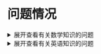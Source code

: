 # 问题情况
<details>
<summary>展开查看有关数学知识的问题</summary>
----2024.1.2 ----
<br>公式：
<br>x-sinx~1/6*x^3
<br>x-tanx~-1/3*x^3
<br>(1+x)^a-1~ax
<br>1-cosx~1/2*x^2
<br>a^x=e^(xlna)
<br>内容：
<br>第一间断点：左右极限均存在，相同为可去，不同为跳跃；
<br>第二间断点：左右极限有一不存在为无穷值；
</details>
<details>
<summary>展开查看有关英语知识的问题</summary>
----2024.1.1 词汇----
<br>energise 使增强决心；充满活力；
<br>drained  筋疲力尽的；
<br>trigger  引发，激发；
<br>overwhelming 难以抗拒的；令人不知所措的；
<br>like-minded 趣味相投的；想法一致的；
<br>networking event 社交活动；
<br>space 一段时间；
<br>downtime 休息；
<br>fatigue 劳累；(burnout 近似义)
<br>irritability 易怒；
----2024.1.2 词汇----
<br>whereas 然而，但是；
<br>gap 间隙，差距；
<br>spoiled 惯坏的，宠坏的；
<br>interfere with 干扰，妨碍；
<br>missing out on 错过，错失；
<br>trigger 激发，引发
<br>interpret 解释，口译；
<br>like-minded 志同道合的，志趣相投的；
<br>far-sighted 深思熟虑的；
<br>signs 标志，迹象；
<br>mark out 标出，使与众不同的；
<br>cog 齿轮，轮齿，嵌齿
<br>digital economy 数字经济
<br>evenly 平均地，均等地；
<br>gig worker 零工工作者；
<br>sustainable 政治上可持续的；
<br>boost productivity 提高生产力；
<br>sector 领域，行业；
<br>embrace 欣然接受；
<br>transformative 变革性的；
<br>tremendous 巨大的，极大的；
<br>buy-in 空头购入，买进；
<br>resentment 怨恨，愤怒；
<br>simmmer 酝酿，趋于激化；
<br>perceive 认为，意识到，注意到；
<br>elite 精英；
<br>institution 学会，研究机构；
<br>asset 资产；
<br>account for (数量上，比例上)占；
<br>capability 能力，才能；
<br>dominance 主导，支配；
<br>commercialization 商业化；
<br>disparity 差异，不同，悬殊；
<br>soar 飙升，猛增；
<br>foster 促进，培养；
<br>unrest 不安，动荡，骚乱；
<br>hold back 阻碍，阻止或延缓某事发生
<br>stranglehold 束缚，控制；
<br>tech giant 科技巨头；
<br>conceive 构思，想象；
<br>manufacturing 制造业；
</details>